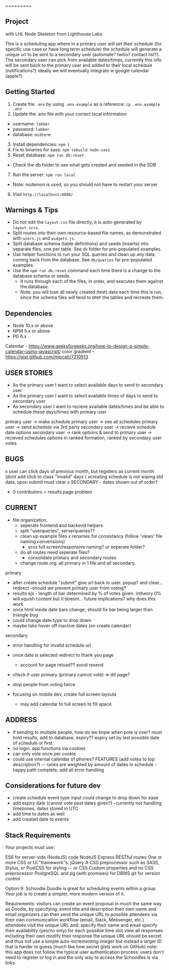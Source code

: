 
=========

## Project
with LHL Node Skeleton from Lighthouse Labs

This is a scheduling app where in a primary user will set their schedule (for specific use case or have long term schedule) the schedule will generate a unique url to be sent to a secondary user (automate? twilio? contact list?). The secondary user can pick from available dates/times, currently this info will be sent back to the primary user and added to their local schedule (notifications?) ideally we will eventually integrate w google calendar (apple?)


## Getting Started

1. Create the `.env` by using `.env.example` as a reference: `cp .env.example .env`
2. Update the .env file with your correct local information
  - username: `labber`
  - password: `labber`
  - database: `midterm`
3. Install dependencies: `npm i`
4. Fix to binaries for sass: `npm rebuild node-sass`
5. Reset database: `npm run db:reset`
  - Check the db folder to see what gets created and seeded in the SDB
7. Run the server: `npm run local`
  - Note: nodemon is used, so you should not have to restart your server
8. Visit `http://localhost:8080/`

## Warnings & Tips

- Do not edit the `layout.css` file directly, it is auto-generated by `layout.scss`.
- Split routes into their own resource-based file names, as demonstrated with `users.js` and `widgets.js`.
- Split database schema (table definitions) and seeds (inserts) into separate files, one per table. See `db` folder for pre-populated examples.
- Use helper functions to run your SQL queries and clean up any data coming back from the database. See `db/queries` for pre-populated examples.
- Use the `npm run db:reset` command each time there is a change to the database schema or seeds.
  - It runs through each of the files, in order, and executes them against the database.
  - Note: you will lose all newly created (test) data each time this is run, since the schema files will tend to `DROP` the tables and recreate them.

## Dependencies

- Node 10.x or above
- NPM 5.x or above
- PG 6.x

Calendar -
https://www.geeksforgeeks.org/how-to-design-a-simple-calendar-using-javascript/
color gradient -
https://gist.github.com/mlocati/7210513




## USER STORIES
* As the primary user I want to select available days to send to    secondary user
* As the primary user I want to select available times of days to send to secondary user
* As secondary user I want to recieve available dates/times and be able to schedule these days/times with primary user


primary user -> make schedule
primary user -> see all schedules
primary user -> send schedule via 3rd party
secondary user -> recieve schedule date options
secondary user -> rank options & send to primary user -> recieved schedules options in ranked formation, ranked by secondary user votes

## BUGS
x user can click days of previous month, but registers as current month (dont add click to class "invalid" days )
xcreating schedule is not wiping old data, upon submit must clear
x SECONDARY - dates shown out of order?
- 0 contributors = results page problem
## CURRENT

- file organization.
  - seperate frontend and backend helpers
  - split "userqueries", serverqueries??
  - clean up example files
  x renames for consistancy (follow 'views' file naming convensions)
    - scss full screen/responsive naming? or seperate folder?
  - do all routes need seperate files?
    - consolidate primary and secondary routes
  - change route org. all primary in 1 file and all secondary.

primary

  - after create schedule "submit" give url back to user. popup? and clear... redirect
  -should we prevent primary user from voting?
  - results ejs - length of bar determined by % of votes given. intheory 0% will squish content but it doesnt... future implications? why does this work
  - once html inside date bars change, should fix bar being larger than triangle bug
  - could change date type to drop down
  - maybe take hover off inactive dates (on create calendar)

secondary
  - error handling for invalid schedule url
  - once date is selected redirect to thank you page
    - account for page reload?? avoid resend
  - check if user primary (primary cannot vote) => dif page?
  - stop people from voting twice

  - focusing on mobile dev, create full screen layouts
    - may add calendar to full screen to fill space


## ADDRESS

  - if sending to multiple people, how do we knpw when pole is over?
    must hold results, add to database. expiry?? expiry set by last possible date of schedule or first
  - no login. app functions via cookies
  - can only vote once per cookie
  - could use internal calendar of phones?
FEATURES
  (add notes to top description?)
  -- ranks are weighted by amount of dates in schedule
  -happy path complete, add all error handling

## Considerations for future dev
  - create schedule event type input could change to drop down for ease
  - add expiry date (cannot vote past dates given?)
  -currently not handling timezones, dates stored in UTC
  - add time to dates as well
  - add created date to events

## Stack Requirements
Your projects must use:

ES6 for server-side (NodeJS) code
NodeJS
Express
RESTful routes
One or more CSS or UI "framework"s:
jQuery
A CSS preprocessor such as SASS, Stylus, or PostCSS for styling -- or CSS Custom properties and no CSS preprocessor
PostgreSQL and pg (with promises) for DBMS
git for version control

Option 9: Schoodle
Doodle is great for scheduling events within a group. Your job is to create a simpler, more modern version of it.

Requirements:
visitors can create an event proposal in much the same way as Doodle, by specifying:
event title and description
their own name and email
organizers can then send the unique URL to possible attendees via their own communication workflow (email, Slack, Messenger, etc.)
attendees visit the unique URL and:
specify their name and email
specify their availability (yes/no only) for each possible time slot
view all responses including their own
modify their response
the unique URL should be secret and thus not use a simple auto-incrementing integer but instead a larger ID that is harder to guess (much like how secret gists work on GitHub)
note: this app does not follow the typical user authentication process: users don't need to register or log in and the only way to access the Schoodles is via links


